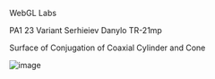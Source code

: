 WebGL Labs

PA1 23 Variant Serhieiev Danylo TR-21mp

Surface of Conjugation of Coaxial Cylinder and Cone

![image](https://user-images.githubusercontent.com/45720171/209859178-dc01c38d-5a34-4fa7-bc8b-0d370d26e837.png)
